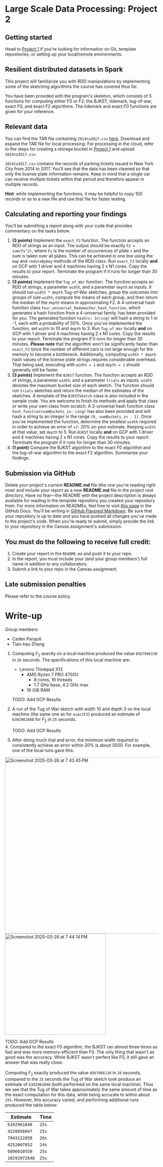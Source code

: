 # Large Scale Data Processing: Project 2
## Getting started
Head to [Project 1](https://github.com/CSCI3390Spring2025/project_1) if you're looking for information on Git, template repositories, or setting up your local/remote environments.

## Resilient distributed datasets in Spark
This project will familiarize you with RDD manipulations by implementing some of the sketching algorithms the course has covered thus far.  

You have been provided with the program's skeleton, which consists of 5 functions for computing either F0 or F2: the BJKST, tidemark, tug-of-war, exact F0, and exact F2 algorithms. The tidemark and exact F0 functions are given for your reference.

## Relevant data

You can find the TAR file containing `2014to2017.csv` [here](https://drive.google.com/file/d/1MtCimcVKN6JrK2sLy4GbjeS7E2a-UMA0/view?usp=sharing). Download and expand the TAR file for local processing. For processing in the cloud, refer to the steps for creating a storage bucket in [Project 1](https://github.com/CSCI3390Spring2025/project_1) and upload `2014to2017.csv`.

`2014to2017.csv` contains the records of parking tickets issued in New York City from 2014 to 2017. You'll see that the data has been cleaned so that only the license plate information remains. Keep in mind that a single car can receive multiple tickets within that period and therefore appear in multiple records.  

**Hint**: while implementing the functions, it may be helpful to copy 100 records or so to a new file and use that file for faster testing.  

## Calculating and reporting your findings
You'll be submitting a report along with your code that provides commentary on the tasks below.  

1. **(3 points)** Implement the `exact_F2` function. The function accepts an RDD of strings as an input. The output should be exactly `F2 = sum(Fs^2)`, where `Fs` is the number of occurrences of plate `s` and the sum is taken over all plates. This can be achieved in one line using the `map` and `reduceByKey` methods of the RDD class. Run `exact_F2` locally **and** on GCP with 1 driver and 4 machines having 2 x N1 cores. Copy the results to your report. Terminate the program if it runs for longer than 30 minutes.
2. **(3 points)** Implement the `Tug_of_War` function. The function accepts an RDD of strings, a parameter `width`, and a parameter `depth` as inputs. It should run `width * depth` Tug-of-War sketches, group the outcomes into groups of size `width`, compute the means of each group, and then return the median of the `depth` means in approximating F2. A 4-universal hash function class `four_universal_Radamacher_hash_function`, which generates a hash function from a 4-universal family, has been provided for you. The generated function `hash(s: String)` will hash a string to 1 or -1, each with a probability of 50%. Once you've implemented the function, set `width` to 10 and `depth` to 3. Run `Tug_of_War` locally **and** on GCP with 1 driver and 4 machines having 2 x N1 cores. Copy the results to your report. Terminate the program if it runs for longer than 30 minutes. **Please note** that the algorithm won't be significantly faster than `exact_F2` since the number of different cars is not large enough for the memory to become a bottleneck. Additionally, computing `width * depth` hash values of the license plate strings requires considerable overhead. That being said, executing with `width = 1` and `depth = 1` should generally still be faster.
3. **(3 points)** Implement the `BJKST` function. The function accepts an RDD of strings, a parameter `width`, and a parameter `trials` as inputs. `width` denotes the maximum bucket size of each sketch. The function should run `trials` sketches and return the median of the estimates of the sketches. A template of the `BJKSTSketch` class is also included in the sample code. You are welcome to finish its methods and apply that class or write your own class from scratch. A 2-universal hash function class `hash_function(numBuckets_in: Long)` has also been provided and will hash a string to an integer in the range `[0, numBuckets_in - 1]`. Once you've implemented the function, determine the smallest `width` required in order to achieve an error of +/- 20% on your estimate. Keeping `width` at that value, set `depth` to 5. Run `BJKST` locally **and** on GCP with 1 driver and 4 machines having 2 x N1 cores. Copy the results to your report. Terminate the program if it runs for longer than 30 minutes.
4. **(1 point)** Compare the BJKST algorithm to the exact F0 algorithm and the tug-of-war algorithm to the exact F2 algorithm. Summarize your findings.

## Submission via GitHub
Delete your project's current **README.md** file (the one you're reading right now) and include your report as a new **README.md** file in the project root directory. Have no fear—the README with the project description is always available for reading in the template repository you created your repository from. For more information on READMEs, feel free to visit [this page](https://docs.github.com/en/github/creating-cloning-and-archiving-repositories/about-readmes) in the GitHub Docs. You'll be writing in [GitHub Flavored Markdown](https://guides.github.com/features/mastering-markdown). Be sure that your repository is up to date and you have pushed all changes you've made to the project's code. When you're ready to submit, simply provide the link to your repository in the Canvas assignment's submission.

## You must do the following to receive full credit:
1. Create your report in the ``README.md`` and push it to your repo.
2. In the report, you must include your (and your group members') full name in addition to any collaborators.
3. Submit a link to your repo in the Canvas assignment.

## Late submission penalties
Please refer to the course policy.

# Write-up

Group members:

- Caden Parajuli
- Tian-hao Zhang

1. Computing $F_2$ exactly on a local machine produced the value `8567966130` in `26` seconds. The specifications of this local machine are:
   - Lenovo Thinkpad X13
     - AMD Ryzen 7 PRO 4750U
       - 8 cores, 16 threads
       - 1.7 GHz base, 4.2 GHz max
     - 16 GiB RAM
   
   TODO: Add GCP Results

2. A run of the Tug of War sketch with width 10 and depth 3 on the local machine (the same one as for `exactF2`) produced an estimate of `6392961048` for $F_2$ in `25` seconds.\
\
TODO: Add GCP Results
   

3. After doing much trial and error, the minimum width required to consistently achieve an error within 20% is about 5500. For example, one of the local runs gave this:

<img width="579" alt="Screenshot 2025-03-26 at 7 43 45 PM" src="https://github.com/user-attachments/assets/98d4ae09-496d-4075-9c2f-25a43823d630" />

<img width="332" alt="Screenshot 2025-03-26 at 7 44 14 PM" src="https://github.com/user-attachments/assets/814584ae-cb69-4bf3-8e5e-d3a60f730bd9" />

TODO: Add GCP Results\
4. Compared to the exact F0 algorithm, the BJKST ran almost three times as fast and was more memory-efficient than F0. The only thing that wasn't as good was the accuracy. While BJKST wasn't perfect like F0, it still gave an answer that was really close.\
\
Computing $F_2$ exactly produced the value `8567966130` in `26` seconds, compared to the `25` seconds the Tug of War sketch took produce an estimate of `6392961048` (both performed on the same local machine). Thus we see that the Tug of War takes approximately the same amount of time as the exact computation for this data, while being accurate to within about `25%`. However, this accuracy varied, and performing additional runs produced the table below:  

  | Estimate      | Time  |
  | ------------- | ----- |
  | `6392961048`  | `25s` |
  | `4228856047`  | `25s` |
  | `7943122858`  | `26s` |
  | `4252007852`  | `24s` |
  | `6096010550`  | `25s` |
  | `10293972648` | `25s` |
